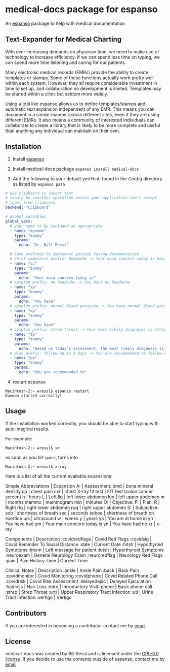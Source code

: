# medical-docs package for espanso
An [espanso](https://espanso.org) package to help with medical documentation

## Text-Expander for Medical Charting

With ever increasing demands on physician time, we need to make use of
technology to increase efficiency.
If we can spend less time on typing, we can spend more time listening
and caring for our patients.

Many electronic medical records (EMRs) provide the ability to create
templates or stamps.
Some of these functions actually work pretty well within each system.
However, they all require considerable investment in time to set up, and
collaboration on development is limited.
Templates may be shared within a clinic but seldom more widely.

Using a tool like espanso allows us to define templates/stamps and
automatic text expansion independent of any EMR.
This means you can document in a similar manner across different sites,
even if they are using different EMRs.  It also means a community of
interested individuals can collaborate to create a library that is
likely to be more complete and useful than anything any individual
can maintain on their own.

## Installation

1. Install [espanso](https://espanso.org)

2. Install medical-docs package
     `espanso install medical-docs`

3. Add the following to your default.yml
   Hint: found in the *Config* directory as listed by `espanso path`

```yml
# use clipboard to insert text
# should be smoother operation unless your application can't accept
# input from clipboard
backend: "Clipboard"

# global variables
global_vars:
  # your name to be included as appropriate
  - name: "myname"
    type: "dummy"
    params:
      echo: "Dr. Bill Ressl"

  # Some prefixes to implement patient facing documentation
  # chief complaint prefix: headache -> Your main concern today is headache
  - name: "cc"
    type: "dummy"
    params:
      echo: "Your main concern today is"
  # symptom prefix: no headache -> You have no headache
  - name: "sp"
    type: "dummy"
    params:
      echo: "You have"
  # symptom prefix: normal blood pressure -> You have normal blood pressure
  - name: "op"
    type: "dummy"
    params:
      echo: "You have"
  # symptom prefix: strep throat -> Your most likely diagnosis is strep throat
  - name: "ap"
    type: "dummy"
    params:
      echo: "Based on today's assessment, the most likely diagnosis is"
  # plan prefix: follow-up in 3 days -> You are recommended to follow-up in 3 days
  - name: "pp"
    type: "dummy"
    params:
      echo: "You are recommended to"
```

4. restart espanso
```
Macintosh-2:~ wressl$ espanso restart
Daemon started correctly!
```

## Usage

If the installation worked correctly, you should be able to start
typing with auto-magical results.

For example:
```
Macintosh-2:~ wressl$ xr
```
as soon as you hit `space`, turns into
```
Macintosh-2:~ wressl$ x-ray
```

Here is a list of all the current available expansions:

Simple Abbreviations    | Expansion
A:                      | Assessment:
bmd                     | bone mineral density
cp                      | chest pain
cxr                     | chest X-ray
fit test                | FIT test (colon cancer screen)
h                       | hours
L                       | Left
llq                     | left lower abdomen
luq                     | left upper abdomen
m                       | months
mammo                   | mammogram
min                     | minutes
O:                      | Objective:
P:                      | Plan:
R                       | Right
rlq                     | right lower abdomen
ruq                     | right upper abdomen
S:                      | Subjective:
sob                     | shortness of breath
sec                     | seconds
soboe                   | shortness of breath on exertion
u/s                     | ultrasound
w                       | weeks
y                       | years
ya                      | You are at home in
yh                      | You have had
ym                      | Your main concern today is
yn                      | You have had no
xr                      | x-ray

Components              | Description
:covidredflags          | Covid Red Flags
:covidsig               | Covid Reminder To Social Distance
:date                   | Current Date
:hitsh                  | Hypothyroid Symptoms
:lmom                   | Left message for patient
:lotsh                  | Hyperthyroid Symptoms
:neuroexam              | General Neurology Exam
:neuroredflag           | Neurology Red Flags
:pain                   | Pain History
:time                   | Current Time


Clinical Notes          | Description
:ankle                  | Ankle Pain
:back                   | Back Pain
:covidmonitor           | Covid Monitoring
:covidphone             | Covid Related Phone Call
:covidrisk              | Covid Risk Assessment
:delayedejac            | Delayed Ejaculation
:hairloss               | Hair Loss
:intro                  | Introductory Visit
:phone                  | Basic phone call
:strep                  | Strep Throat
:urti                   | Upper Respiratory Tract Infection
:uti                    | Urine Tract Infection
:vertigo                | Vertigo





## Contributors
If you are interested in becoming a contributor
contact me by [email](wressl@gmail.com)

## License

medical-docs was created by Bill Ressl
and is licensed under the [GPL-3.0 license](/LICENSE).
If you decide to use the contents outside of espanso,
contact me by [email](wressl@gmail.com)
